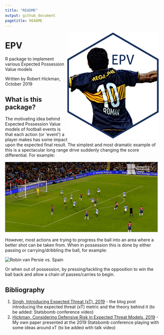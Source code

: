 ```yaml
---
title: "README"
output: github_document
pagetitle: README
---
```


<img src = "hex_sticker/HexSticker2.png" align = "right" width = "300"/>

# EPV
R package to implement various Expected Possession Value models

Written by Robert Hickman, October 2019






## What is this package?

The motivating idea behind Expected Possession Value models of football events is that each action (or 'event') a player makes has some impact upon the expected final result. The simplest and most dramatic example of this is a spectacular long range drive suddenly changing the score differential. For example:

![Andros Townsend vs. Manchester City](/soccer_gifs/crystalpalace_shot_v_mancity.gif)

However, most actions are trying to progress the ball into an area where a better shot can be taken from. When in possession this is done by either passing or carrying/dribbling the ball, for example:

![Robin van Persie vs. Spain](/soccer_gifs/netherland_pass_v_spain.gif)

Or when out of possession, by pressing/tackling the opposition to win the ball back and allow a chain of passes/carries to begin.



## Bibliography
1. [Singh, Introducing Expected Threat (xT), 2019](https://karun.in/blog/expected-threat.html) - the blog post introducing the expected threat (xT) metric and the theory behind it (to be added: Statsbomb conference video)
2. [Hickman, Considering Defensive Risk in Expected Threat Models, 2019]() - My own paper presented at the 2019 Statsbomb conference playing with some ideas around xT (to be added with talk video)
